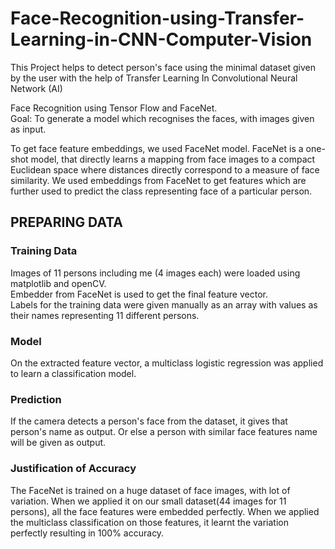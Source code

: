 # Face-Recognition-using-Transfer-Learning-in-CNN-Computer-Vision
This Project helps to detect person's face using the minimal dataset given by the user with the help of Transfer Learning In Convolutional Neural Network (AI)

Face Recognition using Tensor Flow and FaceNet.</br>
Goal: To generate a model which recognises the faces, with images given as input.


To get face feature embeddings, we used FaceNet model.
FaceNet is a one-shot model, that directly learns a mapping from face images to a compact Euclidean space where distances directly correspond to a measure of face similarity. We used embeddings from FaceNet to get features which are further used to predict the class representing face of a particular person.

## PREPARING DATA ##
### Training Data ### 
 Images of 11 persons including me (4 images each) were loaded using matplotlib and openCV.</br>
 Embedder from FaceNet is used to get the final feature vector.</br>
 Labels for the training data were given manually as an array with values as their names representing 11 different persons.
 
 ### Model ###
 On the extracted feature vector, a multiclass logistic regression was applied to learn a classification model.
 
 ### Prediction ###
 If the camera detects a person's face from the dataset, it gives that person's name as output. Or else a person with similar face features name will be given as output.

 ### Justification of Accuracy ###
 The FaceNet is trained on a huge dataset of face images, with lot of variation. When we applied it on our small dataset(44 images for 11 persons), all the face features were embedded perfectly. When we applied the multiclass classification on those features, it learnt the variation perfectly resulting in 100% accuracy.

